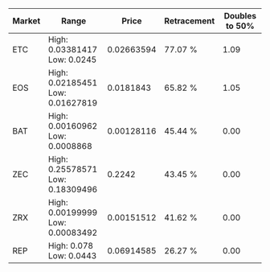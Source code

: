 | Market | Range | Price| Retracement | Doubles to 50% |
| --- | --- | --- | --- | --- |
| ETC | High: 0.03381417<br />Low: 0.0245 | 0.02663594 | 77.07 % | 1.09 |
| EOS | High: 0.02185451<br />Low: 0.01627819 | 0.0181843 | 65.82 % | 1.05 |
| BAT | High: 0.00160962<br />Low: 0.0008868 | 0.00128116 | 45.44 % | 0.00 |
| ZEC | High: 0.25578571<br />Low: 0.18309496 | 0.2242 | 43.45 % | 0.00 |
| ZRX | High: 0.00199999<br />Low: 0.00083492 | 0.00151512 | 41.62 % | 0.00 |
| REP | High: 0.078<br />Low: 0.0443 | 0.06914585 | 26.27 % | 0.00 |
